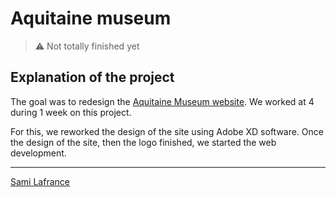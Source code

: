 # Aquitaine museum

> ⚠️ Not totally finished yet

## Explanation of the project

The goal was to redesign the [Aquitaine Museum website](http://www.musee-aquitaine-bordeaux.fr/). We worked at 4 during 1 week on this project.

For this, we reworked the design of the site using Adobe XD software. Once the design of the site, then the logo finished, we started the web development.

---

[Sami Lafrance](https://www.samilafrance.com/)
